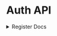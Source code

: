 # Auth API

<details>
  <summary>Register Docs</summary>

# Register

## Decription

| Method | URL | Description |
|----------|----------|----------|
| **POST** | `/api/v1/auth/register` | Endpoint to register new user |


## Request Parameter

### Body 

| Parameter | Type | Required | Description |
|----------|----------|----------|----------|
| name | string | yes | User name |
| email | string | yes | User e-mail |
| password | string | yes | User password |
| phone_number | string | yes | User phone number |

## Example Request

```
curl --location --request POST '{base_url}/api/v1/auth/register' \
--header 'Content-Type: application/json' \
--data-raw '{
    "name": "Admin Pujas 1",
    "email": "adminpujas1@pujaskita.com",
    "password": "pujas1234",
    "phone_number": "0895401459426"
}'
```

## Response Parameter

| Parameter | Type | Description |
|----------|----------|----------|
| meta | meta object | Meta object |
| data | data object | null |

**Meta Object Contains :**
| Parameter | Type | Description |
|----------|----------|----------|
| code | number | HTTP status code |
| message | string | message |
| pagination | pagination object | null |

## Example Response

### 200

```
{
    "meta": {
        "code": 200,
        "message": "success!",
        "pagination": {}
    },
    "data": null
}
```

### 422
```
{
    "meta": {
        "code": 422,
        "message": "invalid email format",
        "pagination": {}
    },
    "data": null
}
```
```
{
    "meta": {
        "code": 422,
        "message": "invalid phone number format",
        "pagination": {}
    },
    "data": null
}
```
```
{
    "meta": {
        "code": 422,
        "message": "email cannot be empty",
        "pagination": {}
    },
    "data": null
}
```
```
{
    "meta": {
        "code": 422,
        "message": "name cannot be empty",
        "pagination": {}
    },
    "data": null
}
```
```
{
    "meta": {
        "code": 422,
        "message": "phone number cannot be empty",
        "pagination": {}
    },
    "data": null
}
```
```
{
    "meta": {
        "code": 422,
        "message": "password cannot be empty",
        "pagination": {}
    },
    "data": null
}
```
```
{
    "meta": {
        "code": 422,
        "message": "password must have a minimum of 8 characters",
        "pagination": {}
    },
    "data": null
}
```
```
{
    "meta": {
        "code": 422,
        "message": "password must contain and contain only letters and numbers",
        "pagination": {}
    },
    "data": null
}
```
```
{
    "meta": {
        "code": 422,
        "message": "email already exists",
        "pagination": {}
    },
    "data": null
}
```
```
{
    "meta": {
        "code": 422,
        "message": "phone number already exists",
        "pagination": {}
    },
    "data": null
}
```

### 500
```
{
    "meta": {
        "code": 500,
        "message": "no rows affected",
        "pagination": {}
    },
    "data": null
}
```
```
{
    "meta": {
        "code": 500,
        "message": "something wrong with encryption process",
        "pagination": {}
    },
    "data": null
}
```
```
{
    "meta": {
        "code": 500,
        "message": "failed to register",
        "pagination": {}
    },
    "data": null
}
```

</details>